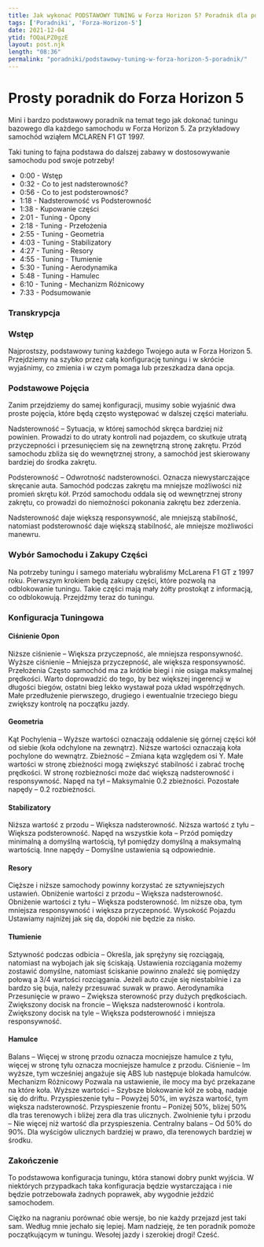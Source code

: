 ```yaml
---
title: Jak wykonać PODSTAWOWY TUNING w Forza Horizon 5? Poradnik dla początkujących Tunerów
tags: ['Poradniki', 'Forza-Horizon-5']
date: 2021-12-04
ytid: fOQaLPZ0gzE
layout: post.njk
length: "08:36"
permalink: "poradniki/podstawowy-tuning-w-forza-horizon-5-poradnik/"
---
```


# Prosty poradnik do Forza Horizon 5

Mini i bardzo podstawowy poradnik na temat tego jak dokonać tuningu bazowego dla każdego samochodu w Forza Horizon 5. Za przykładowy samochód wziąłem MCLAREN F1 GT 1997.

Taki tuning to fajna podstawa do dalszej zabawy w dostosowywanie samochodu pod swoje potrzeby!

- 0:00 - Wstęp
- 0:32 - Co to jest nadsterowność?
- 0:56 - Co to jest podsterowność?
- 1:18 - Nadsterowność vs Podsterowność
- 1:38 - Kupowanie części
- 2:01 - Tuning - Opony
- 2:18 - Tuning - Przełożenia
- 2:55 - Tuning - Geometria
- 4:03 - Tuning - Stabilizatory
- 4:27 - Tuning - Resory
- 4:55 - Tuning - Tłumienie
- 5:30 - Tuning - Aerodynamika
- 5:48 - Tuning - Hamulec
- 6:10 - Tuning - Mechanizm Różnicowy
- 7:33 - Podsumowanie


<h3 id="transkrypcja">Transkrypcja</h3>

### Wstęp
Najprostszy, podstawowy tuning każdego Twojego auta w Forza Horizon 5. Przejdziemy na szybko przez całą konfigurację tuningu i w skrócie wyjaśnimy, co zmienia i w czym pomaga lub przeszkadza dana opcja.

### Podstawowe Pojęcia
Zanim przejdziemy do samej konfiguracji, musimy sobie wyjaśnić dwa proste pojęcia, które będą często występować w dalszej części materiału.

Nadsterowność – Sytuacja, w której samochód skręca bardziej niż powinien. Prowadzi to do utraty kontroli nad pojazdem, co skutkuje utratą przyczepności i przesunięciem się na zewnętrzną stronę zakrętu. Przód samochodu zbliża się do wewnętrznej strony, a samochód jest skierowany bardziej do środka zakrętu.

Podsterowność – Odwrotność nadsterowności. Oznacza niewystarczające skręcanie auta. Samochód podczas zakrętu ma mniejsze możliwości niż promień skrętu kół. Przód samochodu oddala się od wewnętrznej strony zakrętu, co prowadzi do niemożności pokonania zakrętu bez zderzenia.

Nadsterowność daje większą responsywność, ale mniejszą stabilność, natomiast podsterowność daje większą stabilność, ale mniejsze możliwości manewru.

### Wybór Samochodu i Zakupy Części
Na potrzeby tuningu i samego materiału wybraliśmy McLarena F1 GT z 1997 roku. Pierwszym krokiem będą zakupy części, które pozwolą na odblokowanie tuningu. Takie części mają mały żółty prostokąt z informacją, co odblokowują. Przejdźmy teraz do tuningu.

### Konfiguracja Tuningowa
#### Ciśnienie Opon
Niższe ciśnienie – Większa przyczepność, ale mniejsza responsywność.
Wyższe ciśnienie – Mniejsza przyczepność, ale większa responsywność.
Przełożenia
Często samochód ma za krótkie biegi i nie osiąga maksymalnej prędkości. Warto doprowadzić do tego, by bez większej ingerencji w długości biegów, ostatni bieg lekko wystawał poza układ współrzędnych. Małe przedłużenie pierwszego, drugiego i ewentualnie trzeciego biegu zwiększy kontrolę na początku jazdy.

#### Geometria
Kąt Pochylenia – Wyższe wartości oznaczają oddalenie się górnej części kół od siebie (koła odchylone na zewnątrz). Niższe wartości oznaczają koła pochylone do wewnątrz.
Zbieżność – Zmiana kąta względem osi Y. Małe wartości w stronę zbieżności mogą zwiększyć stabilność i zabrać trochę prędkości. W stronę rozbieżności może dać większą nadsterowność i responsywność.
Napęd na tył – Maksymalnie 0.2 zbieżności.
Pozostałe napędy – 0.2 rozbieżności.

#### Stabilizatory
Niższa wartość z przodu – Większa nadsterowność.
Niższa wartość z tyłu – Większa podsterowność.
Napęd na wszystkie koła – Przód pomiędzy minimalną a domyślną wartością, tył pomiędzy domyślną a maksymalną wartością.
Inne napędy – Domyślne ustawienia są odpowiednie.

#### Resory
Cięższe i niższe samochody powinny korzystać ze sztywniejszych ustawień.
Obniżenie wartości z przodu – Większa nadsterowność.
Obniżenie wartości z tyłu – Większa podsterowność.
Im niższe oba, tym mniejsza responsywność i większa przyczepność.
Wysokość Pojazdu
Ustawiamy najniżej jak się da, dopóki nie będzie za nisko.

#### Tłumienie
Sztywność podczas odbicia – Określa, jak sprężyny się rozciągają, natomiast na wybojach jak się ściskają.
Ustawienia rozciągania możemy zostawić domyślne, natomiast ściskanie powinno znaleźć się pomiędzy połową a 3/4 wartości rozciągania.
Jeżeli auto czuje się niestabilnie i za bardzo się buja, należy przesuwać suwak w prawo.
Aerodynamika
Przesunięcie w prawo – Zwiększa sterowność przy dużych prędkościach.
Zwiększony docisk na froncie – Większa nadsterowność i kontrola.
Zwiększony docisk na tyle – Większa podsterowność i mniejsza responsywność.

#### Hamulce
Balans – Więcej w stronę przodu oznacza mocniejsze hamulce z tyłu, więcej w stronę tyłu oznacza mocniejsze hamulce z przodu.
Ciśnienie – Im wyższe, tym wcześniej angażuje się ABS lub następuje blokada hamulców.
Mechanizm Różnicowy
Pozwala na ustawienie, ile mocy ma być przekazane na które koła.
Wyższe wartości – Szybsze blokowanie kół ze sobą, nadaje się do driftu.
Przyspieszenie tyłu – Powyżej 50%, im wyższa wartość, tym większa nadsterowność.
Przyspieszenie frontu – Poniżej 50%, bliżej 50% dla tras terenowych i bliżej zera dla tras ulicznych.
Zwolnienie tyłu i przodu – Nie więcej niż wartość dla przyspieszenia.
Centralny balans – Od 50% do 90%. Dla wyścigów ulicznych bardziej w prawo, dla terenowych bardziej w środku.

### Zakończenie
To podstawowa konfiguracja tuningu, która stanowi dobry punkt wyjścia. W niektórych przypadkach taka konfiguracja będzie wystarczająca i nie będzie potrzebowała żadnych poprawek, aby wygodnie jeździć samochodem.

Ciężko na nagraniu porównać obie wersje, bo nie każdy przejazd jest taki sam. Według mnie jechało się lepiej. Mam nadzieję, że ten poradnik pomoże początkującym w tuningu. Wesołej jazdy i szerokiej drogi! Cześć.